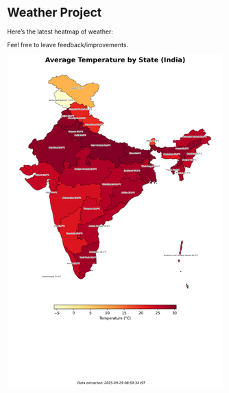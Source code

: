 # Weather Project

Here’s the latest heatmap of weather:

Feel free to leave feedback/improvements.

![India Heatmap](docs/assets/india_heatmap.png?v=D9FB04)

